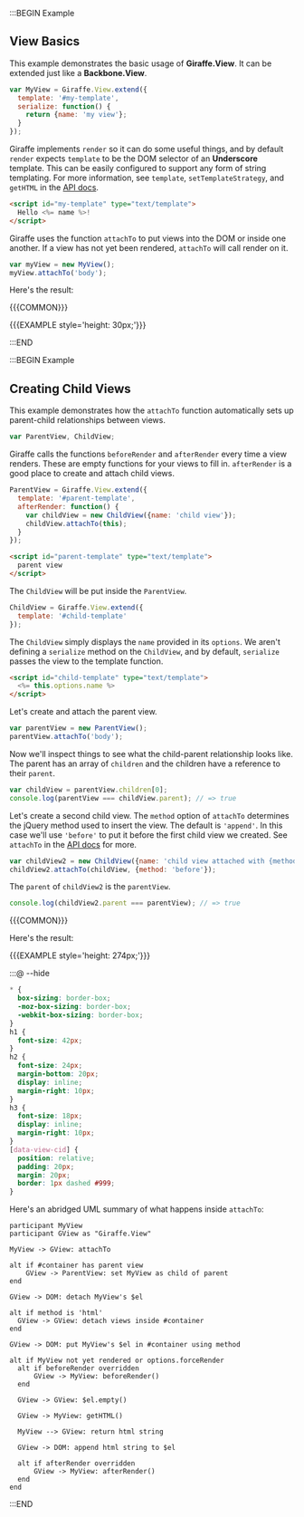 :::BEGIN Example

## View Basics

This example demonstrates the basic usage of **Giraffe.View**. It can be extended just like a **Backbone.View**.

```js
var MyView = Giraffe.View.extend({
  template: '#my-template',
  serialize: function() {
    return {name: 'my view'};
  }
});
```

Giraffe implements `render` so it can do some useful things, and by default `render` expects `template` to be the DOM selector of an **Underscore** template. This can be easily configured to support any form of string templating. For more information, see `template`, `setTemplateStrategy`, and `getHTML` in the [API docs](api.html#View-template).

```html
<script id="my-template" type="text/template">
  Hello <%= name %>!
</script>
```

Giraffe uses the function `attachTo` to put views into the DOM or inside one another. If a view has not yet been rendered, `attachTo` will call render on it.

```js
var myView = new MyView();
myView.attachTo('body');
```

Here's the result:

{{{COMMON}}}

{{{EXAMPLE style='height: 30px;'}}}

:::END


:::BEGIN Example
## Creating Child Views

This example demonstrates how the `attachTo` function automatically sets up parent-child relationships between views.

```js
var ParentView, ChildView;
```

Giraffe calls the functions `beforeRender` and `afterRender` every time a view renders. These are empty functions for your views to fill in. `afterRender` is a good place to create and attach child views.

```js
ParentView = Giraffe.View.extend({
  template: '#parent-template',
  afterRender: function() {
    var childView = new ChildView({name: 'child view'});
    childView.attachTo(this);
  }
});
```

```html
<script id="parent-template" type="text/template">
  parent view
</script>
```

The `ChildView` will be put inside the `ParentView`.

```js
ChildView = Giraffe.View.extend({
  template: '#child-template'
});
```

The `ChildView` simply displays the `name` provided in its `options`. We aren't defining a `serialize` method on the `ChildView`, and by default, `serialize` passes the view to the template function.

```html
<script id="child-template" type="text/template">
  <%= this.options.name %>
</script>
```

Let's create and attach the parent view.

```js
var parentView = new ParentView();
parentView.attachTo('body');
```

Now we'll inspect things to see what the child-parent relationship looks like. The parent has an array of `children` and the children have a reference to their `parent`.

```js
var childView = parentView.children[0];
console.log(parentView === childView.parent); // => true
```

Let's create a second child view. The `method` option of `attachTo` determines the jQuery method used to insert the view. The default is `'append'`. In this case we'll use `'before'` to put it before the first child view we created. See `attachTo` in the [API docs](api.html#View-attachTo) for more.

```js
var childView2 = new ChildView({name: 'child view attached with {method: "before"}'});
childView2.attachTo(childView, {method: 'before'});
```

The `parent` of `childView2` is the `parentView`.

```js
console.log(childView2.parent === parentView); // => true
```

{{{COMMON}}}

Here's the result:

{{{EXAMPLE style='height: 274px;'}}}

:::@ --hide

```css
* {
  box-sizing: border-box;
  -moz-box-sizing: border-box;
  -webkit-box-sizing: border-box;
}
h1 {
  font-size: 42px;
}
h2 {
  font-size: 24px;
  margin-bottom: 20px;
  display: inline;
  margin-right: 10px;
}
h3 {
  font-size: 18px;
  display: inline;
  margin-right: 10px;
}
[data-view-cid] {
  position: relative;
  padding: 20px;
  margin: 20px;
  border: 1px dashed #999;
}
```

Here's an abridged UML summary of what happens inside `attachTo`:

```uml
participant MyView
participant GView as "Giraffe.View"

MyView -> GView: attachTo

alt if #container has parent view
    GView -> ParentView: set MyView as child of parent
end

GView -> DOM: detach MyView's $el

alt if method is 'html'
  GView -> GView: detach views inside #container
end

GView -> DOM: put MyView's $el in #container using method

alt if MyView not yet rendered or options.forceRender
  alt if beforeRender overridden
      GView -> MyView: beforeRender()
  end

  GView -> GView: $el.empty()

  GView -> MyView: getHTML()

  MyView --> GView: return html string

  GView -> DOM: append html string to $el

  alt if afterRender overridden
      GView -> MyView: afterRender()
  end
end
```

:::END
